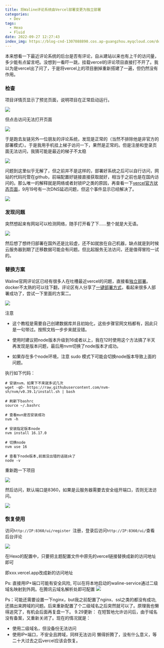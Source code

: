 ```yaml
---
title: 将Waline评论系统由Vercel部署变更为独立部署
categories:
  - Dev
tags:
  - Hexo
  - Fluid
date: 2022-09-27 12:27:43
index_img: https://blog-cnd-1307088890.cos.ap-guangzhou.myqcloud.com/download-16601251561781.png
---
```


<!-- more -->
<!-- categories:Dev、Ops、Study、Sth、News、work-->
<!-- tags: 
Python、MySQL、LeetCode、机器学习、Linux、Big Data、Java、BlockChain、Docker、Web 、分布式、
Maven、数据结构、JVM、JavaScript、Crontab、Shell、Ubuntu、VPN、NodeJS、String、VM、Hadoop、
Life、树莓派、Git、Hexo、算法、运维、网络、看法、电影、美学、写作、哲学、文档、绘画、前端、
历史、政治、社会、
 -->
本来想看一下最近评论系统的后台是否有评论，自从建站以来也有上千的访问量，多少能有点留言吧。没想到一看吓一跳，挂载vercel的评论项目直接打不开了。我以为是vercel出了问了，于是将vercel上的项目删掉重新搭建了一遍，但仍然没有作用。

### 检查

项目详情页显示了预览页面，说明项目在正常启动运行。

![](https://blog-cnd-1307088890.cos.ap-guangzhou.myqcloud.com/image-20220921174009881.png)

但点击访问无法打开页面

![](https://blog-cnd-1307088890.cos.ap-guangzhou.myqcloud.com/image-20220921174156739.png)

于是跑去友链另外一位朋友的评论系统，发现是正常的（当然不排除他是非官方的部署模式）。于是我用手机挂上梯子访问一下，果然是正常的。但是注册和登录页面无法访问，我猜可能是最近的梯子不太稳



![](https://blog-cnd-1307088890.cos.ap-guangzhou.myqcloud.com/image-20220921174849398.png)

问题到这里似乎无解了，但之前并不是这样的，部署好系统之后可以自行访问，网站的代码托管在github，前端配置好链接直接获取就好，相当于之前也是在国内访问的。那么唯一的解释就是网络或者封锁IP之类的原因，再查看一下[vercel官方状态页面](https://www.vercel-status.com/)，9月19号有一次DNS延迟问题，但这个事件显示已经解决了。

![](https://blog-cnd-1307088890.cos.ap-guangzhou.myqcloud.com/image-20220921180001490.png)

### 发现问题

突然想起来有网站可以检测网络，随手打开看了下……整个就是大无语。

![](https://blog-cnd-1307088890.cos.ap-guangzhou.myqcloud.com/image-20220921180538836.png)

然后想了想终归部署在国外还是比较虚，还不如就放在自己机器，缺点就是到时候云服务器到期了迁移数据可能会有问题。但比起服务无法访问，还是值得冒险一试的。

### 替换方案

Waline官网评论区已经有很多人在吐槽最近vercel的问题，直接看[独立部署](https://waline.js.org/guide/server/vps-deploy.html)。docker不太熟的可以往下翻，评论区有人分享了[一键部署方式](https://www.tj520.top/views/articles/back-end/waline-service.html#%E6%96%B9%E6%A1%88%E4%BA%8C-%E5%BC%BA%E7%83%88%E6%8E%A8%E8%8D%90)，看起来很多人部署成功了，尝试一下里面的方案二。



![](https://blog-cnd-1307088890.cos.ap-guangzhou.myqcloud.com/image-20220927115531247.png)

注意

* 这个教程是需要自己创建数据库并且初始化，这些步骤官网文档都有，因此只是一句带过。按照文档一步步来就没错。

* 使用时建议把node版本升级到16或者以上，我在12时使用这个方法搞了半天再发现是版本问题，最后用nvm切换了node版本才成功。

* 如果存在多个node环境，注意 sudo 模式下可能会切换node版本导致上面的问题。

执行如下代码：

```
# 安装nvm，如果下不来就多试几次
wget -qO- https://raw.githubusercontent.com/nvm-sh/nvm/v0.39.1/install.sh | bash

# 刷新下bashrc
source ~/.bashrc

# 查看mvn是否安装成功
nvm -h 

# 安装指定版本node
nvm install 16.17.0

# 切换node
nvm use 16

# 查看下node版本,前面没出错的话就ok了
node -v
```



重新跑一下项目

![](https://blog-cnd-1307088890.cos.ap-guangzhou.myqcloud.com/image-20220927120547770.png)

然后访问，默认端口是8360，如果是云服务器需要去安全组开端口，否则无法访问。

![](https://blog-cnd-1307088890.cos.ap-guangzhou.myqcloud.com/image-20220927120647226.png)

### 恢复使用

访问`http://IP:8360/ui/register `注册，登录后访问`http://IP:8360/ui/`查看后台评论

![](https://blog-cnd-1307088890.cos.ap-guangzhou.myqcloud.com/image-20220927121611870.png)



在Hexo的配置中，只要把主题配置文件中原先的vercel链接替换成新的访问地址即可

即xxx.vercel.app改成新的访问地址

Ps: 直接用IP+端口可能有安全风险, 可以在将本地启动的waline-service通过二级域名映射到外网。在腾讯云域名解析处即可配置
![](https://blog-cnd-1307088890.cos.ap-guangzhou.myqcloud.com/image-20220928175104583.png)

Ps：可能还需要设置一下nginx，but我之前配置了nginx、ssl之类的都没有成功,还搞出来跨域的问题。后来重新配置了个二级域名之后突然就可以了。原理我也懒得追究了，有机会后面再复盘一下。
9.29更新：
在短暂地允许访问后，由于域名没有备案，又重新关闭了。现在的情况就是：
* 使用二级域名，但没备份无法访问
* 使用IP+端口，不安全且跨域，同样无法访问
懒得折腾了，没有什么意义，等二十大过去之后vercel应该会恢复。
